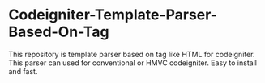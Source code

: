Codeigniter-Template-Parser-Based-On-Tag
========================================

This repository is template parser based on tag like HTML for codeigniter. This parser can used for conventional or HMVC codeigniter. Easy to install and fast.
